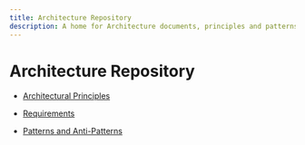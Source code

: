 ```yaml
---
title: Architecture Repository
description: A home for Architecture documents, principles and patterns
---
```


# Architecture Repository

* [Architectural Principles](xref:Architectural-Principles)

* [Requirements](xref:Requirements)

* [Patterns and Anti-Patterns](xref:Patterns-And-Anti-Patterns)
